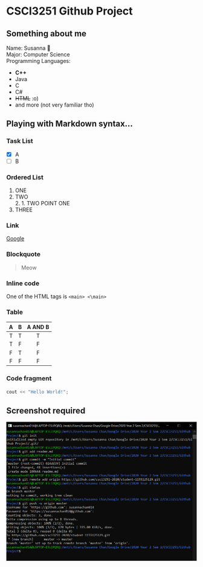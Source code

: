 # CSCI3251 Github Project

## Something about me
Name: Susanna :raised_hands:   
Major: Computer Science  
Programming Languages:  
* **C++**
* Java
* C
* C#  
* ~~HTML~~ :o)
* and more (not very familiar tho)

## Playing with Markdown syntax...  
### Task List 
- [x] A 
- [ ] B

### Ordered List
1. ONE
2. TWO  
   2. 1. TWO POINT ONE
3. THREE  

### Link  
[Google](https://google.com)

### Blockquote 
> Meow

### Inline code
One of the HTML tags is `<main> <\main>`

### Table  
A|B|A AND B  
:-:|:-:|:----:
T|T|   T   |
T|F|F
F|T|F
F|F|F

### Code fragment 
```cpp
cout << "Hello World!";
```

## Screenshot required
![Screenshot](/screenshot.png)